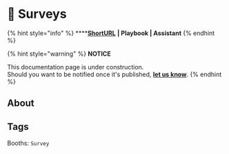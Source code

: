 # 🤚 Surveys

{% hint style="info" %}
****[**ShortURL**](https://tiof.click/TUSV) **| Playbook | Assistant**
{% endhint %}



{% hint style="warning" %}
**NOTICE**

This documentation page is under construction.\
Should you want to be notified once it's published, [**let us know**](https://tiof.click/TIOFTarianUpdatesService).
{% endhint %}

## About



## Tags

Booths: `Survey`
